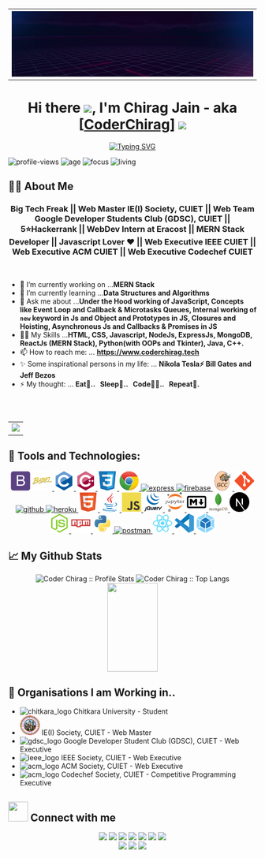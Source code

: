 <a href="https://icons8.com/icon/n9d0Hm43JCPK/link"></a>
<div align="center" style="width: 100%;">
  <table>
    <tr><th><a href="https://skyline.github.com/coderchirag/2020"><img width="200%" src="./githubSkyline.gif"></a></th></tr>
  </table>
</div>
<div align="center">
<h1>Hi there <img src="https://media.giphy.com/media/WUlplcMpOCEmTGBtBW/giphy.gif" width="40px">, I'm Chirag Jain - aka [<a href="https://www.coderchirag.tech">CoderChirag</a>]  <img src="https://media.giphy.com/media/hvRJCLFzcasrR4ia7z/giphy.gif" width="30px"></h1>
  
[![Typing SVG](https://readme-typing-svg.herokuapp.com?font=Robot-Bold&size=30&color=4EDC4E&center=true&vCenter=true&width=900&height=110&lines=Big+Tech+Enthusiast;JavaScript+Lover+❤️;MERN+Stack+Developer)](https://git.io/typing-svg)
</div>

![profile-views](https://komarev.com/ghpvc/?username=coderchirag&color=blueviolet) 
![age](https://img.shields.io/badge/age-19-blue) 
![focus](https://img.shields.io/badge/focus-FullStack-brightgreen) 
![living](https://img.shields.io/badge/living-Ambala-3c9) 

## 🙋‍♂️ About Me
<center>
<h3>Big Tech Freak || Web Master IE(I) Society, CUIET || Web Team Google Developer Students Club (GDSC), CUIET || 5⭐Hackerrank || WebDev Intern at Eracost || MERN Stack Developer || Javascript Lover ❤ || Web Executive IEEE CUIET || Web Executive ACM CUIET || Web Executive Codechef CUIET</h3>
</center>
<br>

- 🔭 I’m currently working on ...**MERN Stack**
- 🌱 I’m currently learning ...**Data Structures and Algorithms**
- 💬 Ask me about ...**Under the Hood working of JavaScript, Concepts like Event Loop and Callback & Microtasks Queues, Internal working of `new` keyword in Js and Object and Prototypes in JS, Closures and Hoisting, Asynchronous Js and Callbacks & Promises in JS**
- 👨‍💻 My Skills ...**HTML, CSS,  Javascript, NodeJs, ExpressJs, MongoDB, ReactJs (MERN Stack), Python(with OOPs and Tkinter), Java, C++.**
- 📫 How to reach me: ... **https://www.coderchirag.tech**
- ✨ Some inspirational persons in my life: ... **Nikola Tesla⚡ Bill Gates and Jeff Bezos**
- ⚡ My thought: ... **Eat🍴.. &nbsp;&nbsp;Sleep🛌.. &nbsp;&nbsp;Code👨‍💻.. &nbsp;&nbsp;Repeat🔁.**

<br>
<br>
<div align="center"><table>
  <tr><th><img width="1000px" src="./chiragJain.gif"></th></tr>
</table></div>

## 🚀 Tools and Technologies:
<p align="center">
<a href="https://getbootstrap.com" target="_blank"><img src="https://raw.githubusercontent.com/devicons/devicon/master/icons/bootstrap/bootstrap-plain.svg" alt="bootstrap" width="40" height="40"/></a>
<a href="https://www.babbel.com/" target="_blank"> <img src="https://raw.githubusercontent.com/devicons/devicon/master/icons/babel/babel-original.svg" alt="babel" width="40" height="40"/> </a>
<a href="https://devdocs.io/c/" target="_blank"> <img src="https://raw.githubusercontent.com/devicons/devicon/master/icons/c/c-original.svg" alt="c" width="40" height="40"/> </a>
<a href="http://www.cppreference.com/" target="_blank"> <img src="https://raw.githubusercontent.com/devicons/devicon/master/icons/cplusplus/cplusplus-original.svg" alt="cplusplus" width="40" height="40"/> </a>
<a href="https://www.w3schools.com/css/" target="_blank"> <img src="https://raw.githubusercontent.com/devicons/devicon/master/icons/css3/css3-original.svg" alt="css3" width="40" height="40"/> </a>
<a href="https://www.google.com/intl/en_in/chrome/" target="_blank"> <img src="https://raw.githubusercontent.com/devicons/devicon/master/icons/chrome/chrome-original.svg" alt="chrome" width="40" height="40"/> </a>
<a href="https://expressjs.com/" target="_blank"> <img src="https://icongr.am/devicon/express-original-wordmark.svg?size=128&color=ffffff" alt="express" width="40" height="40"/> <a href="https://firebase.google.com/" target="_blank"> <img src="https://www.vectorlogo.zone/logos/firebase/firebase-icon.svg" alt="firebase" width="40" height="40"/> </a>
</a><a href="https://gcc.gnu.org/" target="_blank"> <img src="https://raw.githubusercontent.com/devicons/devicon/master/icons/gcc/gcc-original.svg" alt="gcc" width="40" height="40"/> </a>
</a><a href="https://git-scm.com/" target="_blank"> <img src="https://raw.githubusercontent.com/devicons/devicon/master/icons/git/git-original.svg" alt="git" width="40" height="40"/> </a>
</a><a href="https://github.com/" target="_blank"> <img src="https://github.githubassets.com/images/modules/logos_page/GitHub-Mark.png" alt="github" width="40" height="40"/> </a>
<a href="https://heroku.com" target="_blank"> <img src="https://www.vectorlogo.zone/logos/heroku/heroku-icon.svg" alt="heroku" width="40" height="40"/> </a>
</a><a href="https://www.w3schools.com/html/" target="_blank"> <img src="https://raw.githubusercontent.com/devicons/devicon/master/icons/html5/html5-original.svg" alt="html5" width="40" height="40"/> </a>
</a><a href="https://www.java.com" target="_blank"> <img src="https://raw.githubusercontent.com/devicons/devicon/master/icons/java/java-original.svg" alt="java" width="40" height="40"/> </a>
</a><a href="https://www.w3schools.com/js/" target="_blank"> <img src="https://raw.githubusercontent.com/devicons/devicon/master/icons/javascript/javascript-original.svg" alt="javascript" width="40" height="40"/> </a>
</a><a href="https://www.jquery.com" target="_blank"> <img src="https://raw.githubusercontent.com/devicons/devicon/master/icons/jquery/jquery-original-wordmark.svg" alt="jquery" width="40" height="40"/> </a>
</a><a href="https://jupyter.org/" target="_blank"> <img src="https://raw.githubusercontent.com/devicons/devicon/master/icons/jupyter/jupyter-original-wordmark.svg" alt="jupyter" width="40" height="40"/> </a>
</a><a href="https://markdownguide.org/" target="_blank"> <img src="https://raw.githubusercontent.com/devicons/devicon/master/icons/markdown/markdown-original.svg" alt="markdown" width="40" height="40"/> </a>
</a><a href="https://mongodb.com/" target="_blank"> <img src="https://raw.githubusercontent.com/devicons/devicon/master/icons/mongodb/mongodb-original-wordmark.svg" alt="mongodb" width="40" height="40"/> </a>
</a><a href="https://nextjs.org/" target="_blank"> <img src="https://raw.githubusercontent.com/devicons/devicon/master/icons/nextjs/nextjs-original.svg" alt="nextjs" width="40" height="40"/> </a>
</a><a href="https://nodejs.org/" target="_blank"> <img src="https://raw.githubusercontent.com/devicons/devicon/master/icons/nodejs/nodejs-original.svg" alt="nodejs" width="40" height="40"/> </a>
</a><a href="https://npmjs.io/" target="_blank"> <img src="https://raw.githubusercontent.com/devicons/devicon/master/icons/npm/npm-original-wordmark.svg" alt="npm" width="40" height="40"/> </a>
</a><a href="https://python.org/" target="_blank"> <img src="https://raw.githubusercontent.com/devicons/devicon/master/icons/python/python-original.svg" alt="python" width="40" height="40"/> </a>
<a href="https://postman.com" target="_blank"> <img src="https://www.vectorlogo.zone/logos/getpostman/getpostman-icon.svg" alt="postman" width="40" height="40"/> </a>
</a><a href="https://reactjs.org/" target="_blank"> <img src="https://raw.githubusercontent.com/devicons/devicon/master/icons/react/react-original.svg" alt="react" width="40" height="40"/> </a>
</a><a href="https://code.visualstudio.com/" target="_blank"> <img src="https://raw.githubusercontent.com/devicons/devicon/master/icons/vscode/vscode-original.svg" alt="vscode" width="40" height="40"/> </a>
</a><a href="https://webpack.js.org/" target="_blank"> <img src="https://raw.githubusercontent.com/devicons/devicon/master/icons/webpack/webpack-original.svg" alt="webpack" width="40" height="40"/> </a>
</p>

## 📈 **My Github Stats**
<p align="center">
<img height="180em" src="https://github-readme-stats.vercel.app/api?username=coderchirag&theme=blue-green&show_icons=true&hide_border=true&count_private=true" alt="Coder Chirag :: Profile Stats" />
<img height="180em" src="https://github-readme-stats.vercel.app/api/top-langs/?username=coderchirag&langs_count=8&theme=tokyonight&layout=compact&hide_border=true" alt="Coder Chirag :: Top Langs" />
<img width="45%" height="180em" align="center" src="https://github-readme-streak-stats.herokuapp.com/?user=coderchirag&layout=compact&theme=radical&custom_title=streak-stats-ty&hide_border=false&layout=compact" />
</p>

## 💫 Organisations I am Working in..
- <img src="https://www.chitkara.edu.in/wp-content/themes/chitkara/images/cu-icon.png" width="40" height="40" alt="chitkara_logo"> Chitkara University - Student
- <img src="./ieilogo.png" width="40" height="40" alt="iei_logo"> IE(I) Society, CUIET - Web Master
- <img src="https://lh3.googleusercontent.com/proxy/0V38AMdcoe_BCLPVt_Rf4ptA0WEha0EVMUpJSI92NAjxbuKj5ZmbZhY7158m6ickRvjwdpe6-okc-6H_6g" width="40" height="40" alt="gdsc_logo"> Google Developer Student Club (GDSC), CUIET - Web Executive
- <img src="https://ieee.chitkara.edu.in/img/ieee.png" width="50" height="40" alt="ieee_logo"> IEEE Society, CUIET - Web Executive
- <img src="https://chitkara.acm.org/wp-content/uploads/2020/11/acmLogo_sample_newfilled11-300x283.png" width="40" height="40" alt="acm_logo"> ACM Society, CUIET - Web Executive
- <img src="https://media-exp1.licdn.com/dms/image/C4E0BAQGgdNCV1fxVsA/company-logo_200_200/0/1605982404217?e=2159024400&v=beta&t=mPlHZLShgW_CqqrKtvhABvbTtOLbax97VAhnNYFzm2s" width="40" height="40" alt="acm_logo"> Codechef Society, CUIET - Competitive Programming Executive
  
## <img src="https://img.icons8.com/fluency/48/000000/link.png" width="40" height="40"/> Connect with me
<p align="center">
<a href="https://www.coderchirag.tech" target="_blank"><img src="https://img.shields.io/badge/Website-292D32?style=for-the-badge&logo=internetexplorer&logoColor=33FF00"></a> 
<a href="https://api.whatsapp.com/send?phone=+918901789079&amp;text=Hi there! :)" target="_blank"><img src="https://img.shields.io/badge/WhatsApp-25D366?style=for-the-badge&logo=whatsapp&logoColor=white"></a>  
<a href="https://t.me/CoderChirag" target="_blank"><img src="https://img.shields.io/badge/Telegram-2CA5E0?style=for-the-badge&logo=telegram&logoColor=white"></a> 
<a href="mailto:jain.chirag0174@gmail.com" target="_blank"><img src="https://img.shields.io/badge/Gmail-ff1744?style=for-the-badge&logo=gmail&logoColor=white"></a> 
<a href="https://www.instagram.com/coder_chirag_jain" target="_blank"><img src="https://img.shields.io/badge/Instagram-E4405F?style=for-the-badge&logo=instagram&logoColor=white"></a>
<a href="https://twitter.com/Chirag_Jain847" target="_blank"><img src="https://img.shields.io/badge/Twitter-1DA1F2?style=for-the-badge&logo=twitter&logoColor=white"></a> 
<a href="https://www.linkedin.com/in/chirag-jain-9614481b6/" target="_blank"><img src="https://img.shields.io/badge/LinkedIn-0077B5?style=for-the-badge&logo=linkedin&logoColor=white"></a> 
<br>
<a href="https://github.com/CoderChirag" target="_blank"><img src="https://img.shields.io/badge/GitHub-100000?style=for-the-badge&logo=github&logoColor=white"></a> 
<a href="https://www.hackerrank.com/chirag0174_be20" target="_blank"><img src="https://img.shields.io/badge/-Hackerrank-2EC866?style=for-the-badge&logo=HackerRank&logoColor=white"></a> 
<a href="https://leetcode.com/coderchirag/" target="_blank"><img src="https://img.shields.io/badge/-LeetCode-FFA116?style=for-the-badge&logo=LeetCode&logoColor=black"></a>
</p>
